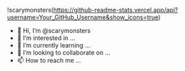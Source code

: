 !scarymonsters(https://github-readme-stats.vercel.app/api?username=Your_GitHub_Username&show_icons=true)
- 👋 Hi, I’m @scarymonsters
- 👀 I’m interested in ...
- 🌱 I’m currently learning ...
- 💞️ I’m looking to collaborate on ...
- 📫 How to reach me ...

<!---
scarymonsters/scarymonsters is a ✨ special ✨ repository because its `README.md` (this file) appears on your GitHub profile.
You can click the Preview link to take a look at your changes.
--->
